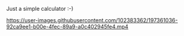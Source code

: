 
Just a simple calculator :-)



https://user-images.githubusercontent.com/102383362/197361036-92ca9ee1-b00e-4fec-89a9-a0c402945fe4.mp4

